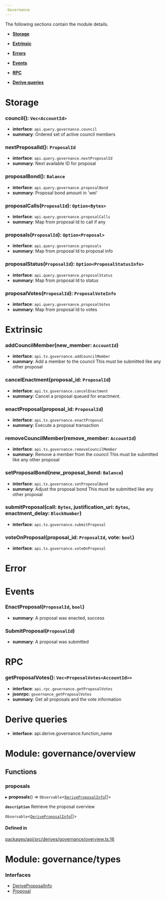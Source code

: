 ```yaml
---
 Governance
---
```


The following sections contain the module details. 

- **[Storage](#Storage)**

- **[Extrinsic](#Extrinsic)**

- **[Errors](#Error)**

- **[Events](#Events)**

- **[RPC](#RPC)**

- **[Derive queries](#derive-queries)**

 
# Storage
 
### council(): `Vec<AccountId>`
- **interface**: `api.query.governance.council`
- **summary**:   Ordered set of active council members 
 
### nextProposalId(): `ProposalId`
- **interface**: `api.query.governance.nextProposalId`
- **summary**:   Next available ID for proposal 
 
### proposalBond(): `Balance`
- **interface**: `api.query.governance.proposalBond`
- **summary**:   Proposal bond amount in 'wei' 
 
### proposalCalls(`ProposalId`): `Option<Bytes>`
- **interface**: `api.query.governance.proposalCalls`
- **summary**:   Map from proposal Id to call if any 
 
### proposals(`ProposalId`): `Option<Proposal>`
- **interface**: `api.query.governance.proposals`
- **summary**:   Map from proposal Id to proposal info 
 
### proposalStatus(`ProposalId`): `Option<ProposalStatusInfo>`
- **interface**: `api.query.governance.proposalStatus`
- **summary**:   Map from proposal Id to status 
 
### proposalVotes(`ProposalId`): `ProposalVoteInfo`
- **interface**: `api.query.governance.proposalVotes`
- **summary**:   Map from proposal Id to votes 
 
# Extrinsic
 
### addCouncilMember(new_member: `AccountId`)
- **interface**: `api.tx.governance.addCouncilMember`
- **summary**:   Add a member to the council This must be submitted like any other proposal 
 
### cancelEnactment(proposal_id: `ProposalId`)
- **interface**: `api.tx.governance.cancelEnactment`
- **summary**:   Cancel a proposal queued for enactment. 
 
### enactProposal(proposal_id: `ProposalId`)
- **interface**: `api.tx.governance.enactProposal`
- **summary**:   Execute a proposal transaction 
 
### removeCouncilMember(remove_member: `AccountId`)
- **interface**: `api.tx.governance.removeCouncilMember`
- **summary**:   Remove a member from the council This must be submitted like any other proposal 
 
### setProposalBond(new_proposal_bond: `Balance`)
- **interface**: `api.tx.governance.setProposalBond`
- **summary**:   Adjust the proposal bond This must be submitted like any other proposal 
 
### submitProposal(call: `Bytes`, justification_uri: `Bytes`, enactment_delay: `BlockNumber`)
- **interface**: `api.tx.governance.submitProposal`
 
### voteOnProposal(proposal_id: `ProposalId`, vote: `bool`)
- **interface**: `api.tx.governance.voteOnProposal`
 
# Error
 
# Events
 
### EnactProposal(`ProposalId`, `bool`)
- **summary**:   A proposal was enacted, success 
 
### SubmitProposal(`ProposalId`)
- **summary**:   A proposal was submitted 
 
# RPC
 
### getProposalVotes(): `Vec<ProposalVotes<AccountId>>`
- **interface**: `api.rpc.governance.getProposalVotes`
- **jsonrpc**: `governance_getProposalVotes`
- **summary**: Get all proposals and the vote information
 
# Derive queries

- **interface**: api.derive.governance.function_name
# Module: governance/overview


## Functions

### proposals

▸ **proposals**() => `Observable`<[`DeriveProposalInfo`](../interfaces/governance_types.deriveproposalinfo.md)[]\>

**`description`** Retrieve the proposal overview


`Observable`<[`DeriveProposalInfo`](../interfaces/governance_types.deriveproposalinfo.md)[]\>

#### Defined in

[packages/api/src/derives/governance/overview.ts:16](https://github.com/cennznet/api.js/blob/bb4a996/packages/api/src/derives/governance/overview.ts#L16)

# Module: governance/types


### Interfaces

- [DeriveProposalInfo](../interfaces/governance_types.deriveproposalinfo.md)
- [Proposal](../interfaces/governance_types.proposal.md)
